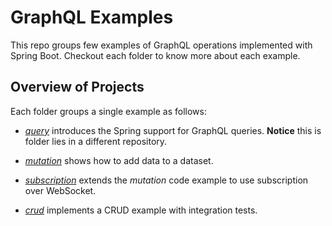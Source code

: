 # GraphQL Examples
This repo groups few examples of GraphQL operations implemented with Spring Boot. Checkout each folder to know more about each example.

## Overview of Projects
Each folder groups a single example as follows:

- [_query_](https://github.com/gabrielcostasilva/sb-controllers/tree/main/graphql) introduces the Spring support for GraphQL queries. **Notice** this is folder lies in a different repository.

- [_mutation_](./mutation/) shows how to add data to a dataset.

- [_subscription_](./subscription/) extends the _mutation_ code example to use subscription over WebSocket.

- [_crud_](./crud/) implements a CRUD example with integration tests.
